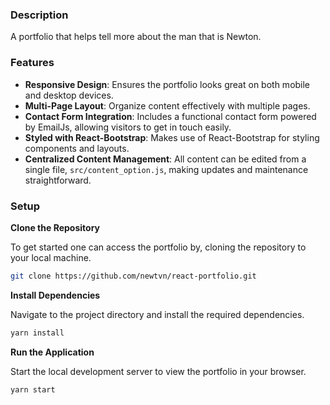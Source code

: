 ### Description

A portfolio that helps tell more about the man that is Newton.

### Features

- **Responsive Design**: Ensures the portfolio looks great on both mobile and desktop devices.
- **Multi-Page Layout**: Organize content effectively with multiple pages.
- **Contact Form Integration**: Includes a functional contact form powered by EmailJs, allowing visitors to get in touch easily.
- **Styled with React-Bootstrap**: Makes use of React-Bootstrap for styling components and layouts.
- **Centralized Content Management**: All content can be edited from a single file, `src/content_option.js`, making updates and maintenance straightforward.

### Setup

**Clone the Repository**

To get started one can access the portfolio by, cloning the repository to your local machine.

```sh
git clone https://github.com/newtvn/react-portfolio.git
```

**Install Dependencies**

Navigate to the project directory and install the required dependencies.

```sh
yarn install
```

**Run the Application**

Start the local development server to view the portfolio in your browser.

```sh
yarn start
```
